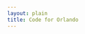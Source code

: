 ```yaml
---
layout: plain
title: Code for Orlando
---
```


<ul id="help-me-bugs"></ul>

<script type="text/javascript">


bugs_needing_help = new Array();
// when, bug url, repository name, conributors_url



// Generated by CoffeeScript 1.9.3
(function() {
  var add_bug_to_list, bug_count, bug_list, want_count;

  bug_list = document.getElementById("help-me-bugs");

  bug_count = 0;

  want_count = 5;

  add_bug_to_list = function(project_description, project_help_bugs_url, bugs, contributors_url) {
    var a, avatarholder, bug, header, headerlink, i, len, li, p, req;
    if (bug_count > want_count) {
      console.log("not adding any more bugs. We're full.");
      return;
    }
    li = document.createElement("li");
    headerlink = document.createElement("a");
    headerlink.setAttribute("href", project_help_bugs_url);
    headerlink.appendChild(document.createTextNode(project_description));
    li.appendChild(headerlink);
    header = document.createElement("h3");
    header.appendChild(headerlink);
    for (i = 0, len = bugs.length; i < len; i++) {
      bug = bugs[i];
      if (bug_count > want_count) {
        console.log("not adding any more bugs. We're full.");
        break;
      }
      a = document.createElement("a");
      a.setAttribute("href", bug.html_url);
      a.setAttribute("title", bug.number);
      a.appendChild(document.createTextNode(bug.title));
      p = document.createElement("p");
      p.appendChild(a);
      p.setAttribute("class", "bug");
      li.appendChild(p);
      bug_count++;
    }
    avatarholder = document.createElement("p");
    avatarholder.setAttribute("class", "contributor photoset");
    li.appendChild(avatarholder);
    bug_list.appendChild(li);
    req = new XMLHttpRequest;
    return (function(avatarholder, contributors_url) {
      return req.addEventListener("load", function() {
        var contributor, img, j, len1, ref, results;
        if (req.responseText) {
          ref = JSON.parse(req.responseText);
          results = [];
          for (j = 0, len1 = ref.length; j < len1; j++) {
            contributor = ref[j];
            img = document.createElement("img");
            img.setAttribute("src", contributor.avatar_url);
            img.setAttribute("title", contributor.login);
            img.setAttribute("class", "avatar");
            a = document.createElement("a");
            a.setAttribute("href", contributor.url);
            a.appendChild(img);
            results.push(avatarholder.appendChild(a));
          }
          return results;
        }
      });
    })(avatarholder, contributors_url);
  };

  document.poll_help_needed = function(project_description, project_page_url, issues_url_description, contributors_url) {
    var issues_url, req;
    if (bug_list) {
      issues_url = issues_url_description.replace("{/number}", "");
      req = new XMLHttpRequest;
      return (function(req, project_description, project_page_url, issues_url, contributors_url) {
        req.open("GET", issues_url);
        req.addEventListener("load", function() {
          var bugs;
          if (req.responseText) {
            bugs = JSON.parse(req.responseText);
            console.log(bugs.length);
            if (bugs.length > 0) {
              console.log("Bugs at " + issues_url + ": " + bugs);
              return add_bug_to_list(project_description, project_page_url + "/issues?q=is%3Aissue+is%3Aopen+label%3Ahelp+wanted", bugs, contributors_url);
            } else {
              return console.log("No bugs at " + issues_url);
            }
          }
        });
        return req.send();
      })(req, project_description, project_page_url, issues_url, contributors_url);
    }
  };

}).call(this);



{% for repository in site.github.public_repositories %}document.poll_help_needed({{ repository.description | jsonify }} || {{ repository.title | jsonify }}, {{ repository.html_url || jsonify }}, {{ repository.issues_url | jsonify }}, {{ repository.contributors_url | jsonify}});
{% endfor %}
</script>
